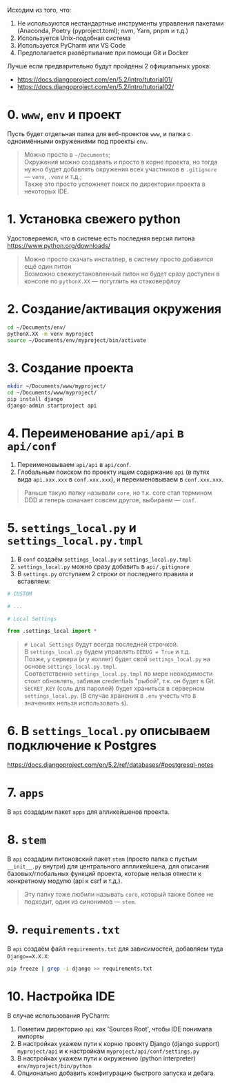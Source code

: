 Исходим из того, что:
1. Не используются нестандартные инструменты управления пакетами (Anaconda, Poetry (pyproject.toml); nvm, Yarn, pnpm и т.д.)   
2. Используется Unix-подобная система
3. Используется PyCharm или VS Code
4. Предполагается развёртывание при помощи Git и Docker

Лучше если предварительно будут пройдены 2 официальных урока:
- https://docs.djangoproject.com/en/5.2/intro/tutorial01/  
- https://docs.djangoproject.com/en/5.2/intro/tutorial02/

# 0. `www`, `env` и проект

Пусть будет отдельная папка для веб-проектов `www`, и папка с одноимёнными окружениями под проекты `env`.
> Можно просто в `~/Documents`;  
> Окружения можно создавать и просто в корне проекта, но тогда нужно будет добавлять окружения всех участников в `.gitignore` — `venv`, `.venv` и т.д.;  
> Также это просто усложняет поиск по директории проекта в некоторых IDE.  

# 1. Установка свежего python

Удостоверяемся, что в системе есть последняя версия питона https://www.python.org/downloads/  
> Можно просто скачать инсталлер, в систему просто добавится ещё один питон  
> Возможно свежеустановленный питон не будет сразу доступен в консоле по `pythonX.XX` — погуглить на стэковерфлоу  

# 2. Создание/активация окружения

```bash
cd ~/Documents/env/
pythonX.XX -m venv myproject
source ~/Documents/env/myproject/bin/activate
```

# 3. Создание проекта

```bash
mkdir ~/Documents/www/myproject/
cd ~/Documents/www/myproject/
pip install django
django-admin startproject api
```

# 4. Переименование `api/api` в `api/conf`

1. Переименовываем `api/api` в `api/conf`.  
2. Глобальным поиском по проекту ищем содержание `api` (в путях вида `api.xxx.xxx` в `conf.xxx.xxx`), и переименовываем в `conf.xxx.xxx`.

> Раньше такую папку называли `core`, но т.к. core стал термином DDD и теперь означает совсем другое, выбираем — `conf`.

# 5. `settings_local.py` и `settings_local.py.tmpl`

1. В `conf` создаём `settings_local.py` и `settings_local.py.tmpl`
2. `settings_local.py` можно сразу добавить в `api/.gitignore`
3. В `settings.py` отступаем 2 строки от последнего правила и вставляем:
```python
# CUSTOM

# ...

# Local Settings

from .settings_local import *
```
> `# Local Settings` будут всегда последней строчкой.  
> В `settings_local.py` будем управлять `DEBUG = True` и т.д.  
> Позже, у сервера (и у коллег) будет свой `settings_local.py` на основе `settings_local.py.tmpl`.  
> Соответственно `settings_local.py.tmpl` по мере неоходимости стоит обновлять, забивая credentials "рыбой", т.к. он будет в Git.  
> `SECRET_KEY` (соль для паролей) будет храниться в серверном `settings_local.py`. (В случае хранения в `.env` учесть что в значениях нельзя использовать `$`).  
 
# 6. В `settings_local.py` описываем подключение к Postgres

https://docs.djangoproject.com/en/5.2/ref/databases/#postgresql-notes

# 7. `apps`

В `api` создадим пакет `apps` для апликейшенов проекта.

# 8. `stem`

В `api` создадим питоновский пакет `stem` (просто папка с пустым `__init__.py` внутри) для центрального аппликейшена, для описания базовых/глобальных функций проекта, которые нельзя отнести к конкретному модулю (api к csrf и т.д.).
> Эту папку тоже любили называть `core`, который также более не подходит, один из синонимов — `stem`.

# 9. `requirements.txt`
В `api` создаём файл `requirements.txt` для зависимостей, добавляем туда `Django==X.X.X`:
```bash
pip freeze | grep -i django >> requirements.txt
```

# 10. Настройка IDE

В случае использования PyCharm:
1. Пометим директорию `api` как 'Sources Root', чтобы IDE понимала импорты
2. В настройках укажем пути к корню проекту Django (django support) `myproject/api` и к настройкам `myproject/api/conf/settings.py`
3. В настройках укажем пути к окружению (python interpreter) `env/myproject/bin/python`
4. Опционально добавить конфигурацию быстрого запуска и дебага.
